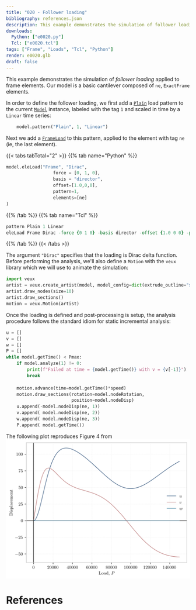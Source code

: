 ```yaml
---
title: "020 - Follower loading"
bibliography: references.json
description: This example demonstrates the simulation of follower loading applied to frame elements.
downloads:
  Python: ["e0020.py"]
  Tcl: ["e0020.tcl"]
tags: ["Frame", "Loads", "Tcl", "Python"]
render: e0020.glb
draft: false
---
```


This example demonstrates the simulation of *follower loading* applied to frame elements.
Our model is a basic cantilever composed of `ne`, `ExactFrame` elements.

In order to define the follower loading, we first add a [`Plain`](https://xara.so/user/manual/model/pattern/plainPattern.html)
load pattern to the current [`Model`](https://xara.so/user/manual/model/model_class.html) instance,
labeled with the tag `1` and scaled in time by a `Linear` time series:

```python
    model.pattern("Plain", 1, "Linear")
```

Next we add a [`FrameLoad`](https://xara.so/user/manual/model/elements/frame/FrameLoad.html)
to this pattern, applied to the element with tag `ne` (ie, the last element).

{{< tabs tabTotal="2" >}}
{{% tab name="Python" %}}
```python
model.eleLoad("Frame", "Dirac",
                  force = [0, 1, 0],
                  basis = "director",
                  offset=[1.0,0,0],
                  pattern=1,
                  elements=[ne]
)
```
{{% /tab %}}
{{% tab name="Tcl" %}}
```tcl
pattern Plain 1 Linear 
eleLoad Frame Dirac -force {0 1 0} -basis director -offset {1.0 0 0} -pattern 1 -elements {10}
```
{{% /tab %}}
{{< /tabs >}}

The argument `"Dirac"` specifies that the loading is Dirac delta function.
Before performing the analysis, we'll also define a `Motion` with the `veux`
library which we will use to animate the simulation:
```python
import veux
artist = veux.create_artist(model, model_config=dict(extrude_outline="square"))
artist.draw_nodes(size=10)
artist.draw_sections()
motion = veux.Motion(artist)
```

Once the loading is defined and post-processing is setup, the analysis procedure follows the standard
idiom for static incremental analysis:
```python
u = []
v = []
w = []
P = []
while model.getTime() < Pmax:
    if model.analyze(1) != 0:
        print(f"Failed at time = {model.getTime()} with v = {v[-1]}")
        break

    motion.advance(time=model.getTime()*speed)
    motion.draw_sections(rotation=model.nodeRotation,
                         position=model.nodeDisp)
    u.append(-model.nodeDisp(ne, 1))
    v.append( model.nodeDisp(ne, 2))
    w.append( model.nodeDisp(ne, 3))
    P.append( model.getTime())
```
The following plot reproduces Figure 4 from <cite key="simo1986threedimensional"></cite>
![](img/e0020.png)

# References

<div id="bibliography-list"></div>

